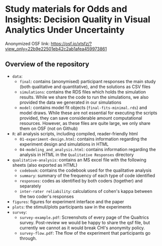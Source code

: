 # Study materials for Odds and Insights: Decision Quality in Visual Analytics Under Uncertainty

Anonymized OSF link: https://osf.io/xtsfz/?view_only=22b9e22501eb42c2ab1afea459973861


## Overview of the repository

- `data`: 
    - `final`: contains (anonymised) participant responses the main study (both qualitative and quantitative), and the solutions as CSV files
    - `simulations`: contains the RDS files which holds the simulation results. While we share the code to run the simulations, we also provided the data we generated in our simulations
    - `model`: contains model fit objects (`final-fits-minimal.rds`) and model draws. While these are not essential for executing the scripts provided, they can save considerable amount computational resources. However, as these files are quite large, we only share them on OSF (not on Github)
- `R`:  all analysis scripts, including compiled, reader-friendly html
  - `01-experiment-design.html`: contains information regarding the experiment design and simulations in HTML
  - `04-modeling_and_analysis.html`: contains information regarding the analysis in HTML in the `Qualitative Responses` directory
- `qualitative-analysis`: contains an MS excel file with the following sheets (also exported as HTML)
  - `codebook`: contains the codebook used for the qualitative analysis 
  - `summary`: summary of the frequency of each type of code identified
  - `responses`: codes as identified by both coders (together) and separately
  - `inter-rater reliability`: calculations of cohen's kappa between the two coder's responses
- `figures`: figures for experiment interface and the paper
- `plots`: the stimuli/plots participants saw in the experiments
- `survey`:
  - `survey-example.pdf`: Screenshots of every page of the Qualtrics survey. Post-review we would be happy to share the qsf file, but currently we cannot as it would break CHI's anonymity policy.
  - `survey-flow.pdf`: The flow of the experiment that participants go through.